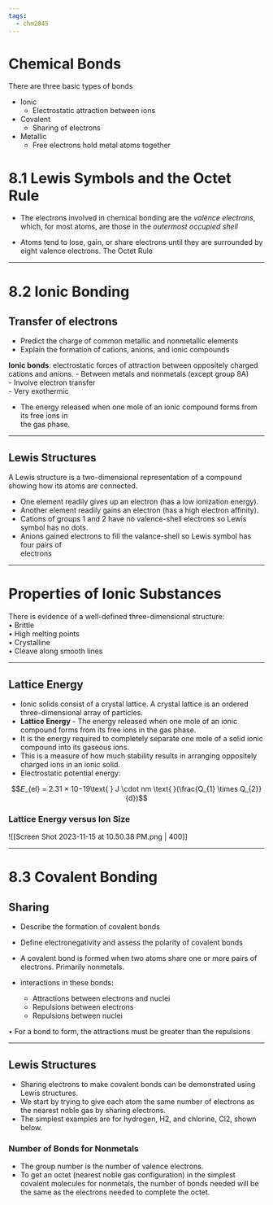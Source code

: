 ```yaml
---
tags:
  - chm2045
---
```

# Chemical Bonds

There are three basic types of bonds  
-  Ionic  
	- Electrostatic attraction between ions  
- Covalent  
	- Sharing of electrons  
- Metallic  
	- Free electrons hold metal atoms together

# 8.1 Lewis Symbols and the Octet Rule

- The electrons involved in chemical bonding are the _valence electrons_, which, for most atoms, are those in the _outermost occupied shell_

- Atoms tend to lose, gain, or share electrons until they are surrounded by eight valence electrons. The Octet Rule

---

# 8.2 Ionic Bonding

## Transfer of electrons

- Predict the charge of common metallic and nonmetallic elements  
- Explain the formation of cations, anions, and ionic compounds  

**Ionic bonds**: electrostatic forces of attraction between oppositely charged cations and anions. 
	- Between metals and nonmetals (except group 8A)  
	- Involve electron transfer  
	- Very exothermic  

-  The energy released when one mole of an ionic compound forms from its free ions in  
the gas phase.  
---

## Lewis Structures

A Lewis structure is a two-dimensional representation of a compound showing how its atoms are connected.  
- One element readily gives up an electron (has a low ionization energy).  
- Another element readily gains an electron (has a high electron affinity).  
- Cations of groups 1 and 2 have no valence-shell electrons so Lewis symbol has no dots.  
- Anions gained electrons to fill the valance-shell so Lewis symbol has four pairs of  
electrons

---
# Properties of Ionic Substances

There is evidence of a well-defined three-dimensional structure:  
• Brittle  
• High melting points  
• Crystalline  
• Cleave along smooth lines

---
## Lattice Energy

- Ionic solids consist of a crystal lattice. A crystal lattice is an ordered three-dimensional array of particles.  
- **Lattice Energy** - The energy released when one mole of an ionic compound forms from its free ions in the gas phase.  
- It is the energy required to completely separate one mole of a solid ionic compound into its gaseous ions.  
- This is a measure of how much stability results in arranging oppositely charged  ions in an ionic solid.
- Electrostatic potential energy:


$$𝐸_{el} = 2.31 × 10−19\text{ } J \cdot nm \text{ }(\frac{Q_{1} \times Q_{2}}{d})$$

### Lattice Energy versus Ion Size

![[Screen Shot 2023-11-15 at 10.50.38 PM.png | 400]]

---

# 8.3 Covalent Bonding

## Sharing

- Describe the formation of covalent bonds  
- Define electronegativity and assess the polarity of covalent bonds  

- A covalent bond is formed when two atoms share one or more pairs of electrons. Primarily nonmetals. 

- interactions in these bonds:  
	- Attractions between electrons and nuclei  
	- Repulsions between electrons  
	- Repulsions between nuclei  

• For a bond to form, the attractions must be greater than the repulsions

---

## Lewis Structures

- Sharing electrons to make covalent bonds can be demonstrated using Lewis structures.  
- We start by trying to give each atom the same number of electrons as the nearest noble gas by sharing electrons.  
-  The simplest examples are for hydrogen, H2, and chlorine, Cl2, shown below.

### Number of Bonds for Nonmetals

- The group number is the number of valence electrons.  
- To get an octet (nearest noble gas configuration) in the simplest covalent molecules for nonmetals, the number of bonds needed will be the same as the electrons needed to complete the octet.